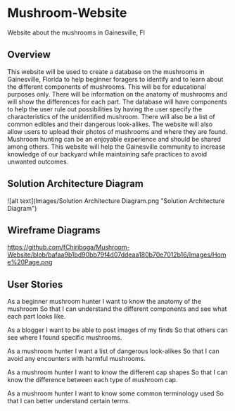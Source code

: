 # Mushroom-Website
Website about the mushrooms in Gainesville, Fl

## Overview

This website will be used to create a database on the mushrooms in Gainesville, Florida to help beginner foragers to identify and to learn about the different components of mushrooms. This will be for educational purposes only. There will be information on the anatomy of mushrooms and will show the differences for each part. The database will have components to help the user rule out possibilities by having the user specify the characteristics of the unidentified mushroom. There will also be a list of common edibles and their dangerous look-alikes. The website will also allow users to upload their photos of mushrooms and where they are found. Mushroom hunting can be an enjoyable experience and should be shared among others. This website will help the Gainesville community to increase knowledge of our backyard while maintaining safe practices to avoid unwanted outcomes.

## Solution Architecture Diagram

![alt text](Images/Solution Architecture Diagram.png "Solution Architecture Diagram")

## Wireframe Diagrams
https://github.com/fChiriboga/Mushroom-Website/blob/bafaa9b1bd90bb79f4d07ddeaa180b70e7012b16/Images/Home%20Page.png

## User Stories

As a beginner mushroom hunter
I want to know the anatomy of the mushroom
So that I can understand the different components and see what each part looks like.

As a blogger
I want to be able to post images of my finds
So that others can see where I found specific mushrooms.

As a mushroom hunter
I want a list of dangerous look-alikes
So that I can avoid any encounters with harmful mushrooms.

As a mushroom hunter
I want to know the different cap shapes
So that I can know the difference between each type of mushroom cap.

As a mushroom hunter
I want to know some common terminology used
So that I can better understand certain terms.
